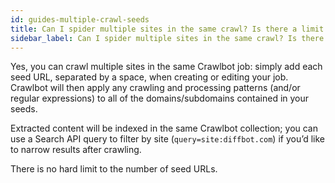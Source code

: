 ```yaml
---
id: guides-multiple-crawl-seeds
title: Can I spider multiple sites in the same crawl? Is there a limit to the number of seed URLs?
sidebar_label: Can I spider multiple sites in the same crawl? Is there a limit to the number of seed URLs?
---
```


<div class="entry-content">
		<p>Yes, you can crawl multiple sites in the same Crawlbot job: simply add each seed URL, separated by a space, when creating or editing your job. Crawlbot will then apply any crawling and processing patterns (and/or regular expressions) to all of the domains/subdomains contained in your seeds.</p>
<p>Extracted content will be indexed in the same Crawlbot collection; you can use a Search API query to filter by site (<code>query=site:diffbot.com</code>) if you’d like to narrow results after crawling.</p>
<p>There is no hard limit to the number of seed URLs.</p>
			</div>
